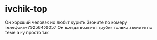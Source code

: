# ivchik-top
Он хороший человек но любит курить
Звоните по номеру телефона+79258409057
Он всегда возьмет трубки только звоните
по теме а ну просто так 
